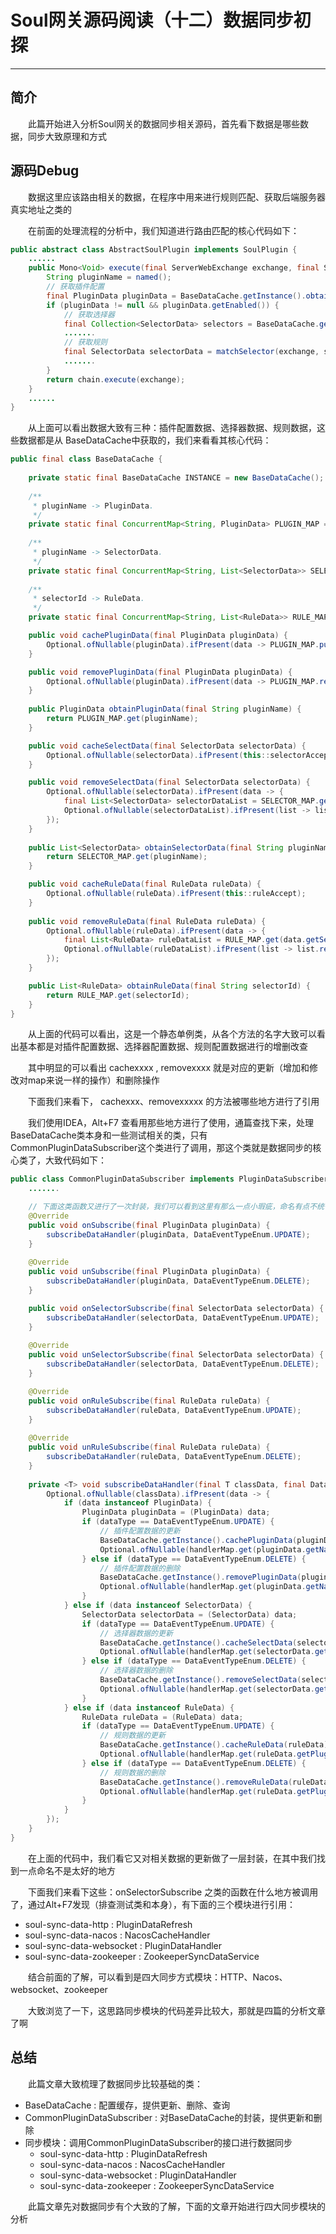 # Soul网关源码阅读（十二）数据同步初探
***
## 简介
&ensp;&ensp;&ensp;&ensp;此篇开始进入分析Soul网关的数据同步相关源码，首先看下数据是哪些数据，同步大致原理和方式

## 源码Debug
&ensp;&ensp;&ensp;&ensp;数据这里应该路由相关的数据，在程序中用来进行规则匹配、获取后端服务器真实地址之类的

&ensp;&ensp;&ensp;&ensp;在前面的处理流程的分析中，我们知道进行路由匹配的核心代码如下：

```java
public abstract class AbstractSoulPlugin implements SoulPlugin {
    ......
    public Mono<Void> execute(final ServerWebExchange exchange, final SoulPluginChain chain) {
        String pluginName = named();
        // 获取插件配置
        final PluginData pluginData = BaseDataCache.getInstance().obtainPluginData(pluginName);
        if (pluginData != null && pluginData.getEnabled()) {
            // 获取选择器
            final Collection<SelectorData> selectors = BaseDataCache.getInstance().obtainSelectorData(pluginName);
            .......
            // 获取规则
            final SelectorData selectorData = matchSelector(exchange, selectors);
            .......
        }
        return chain.execute(exchange);
    }
    ......
}
```

&ensp;&ensp;&ensp;&ensp;从上面可以看出数据大致有三种：插件配置数据、选择器数据、规则数据，这些数据都是从 BaseDataCache中获取的，我们来看看其核心代码：

```java
public final class BaseDataCache {
    
    private static final BaseDataCache INSTANCE = new BaseDataCache();
    
    /**
     * pluginName -> PluginData.
     */
    private static final ConcurrentMap<String, PluginData> PLUGIN_MAP = Maps.newConcurrentMap();
    
    /**
     * pluginName -> SelectorData.
     */
    private static final ConcurrentMap<String, List<SelectorData>> SELECTOR_MAP = Maps.newConcurrentMap();
    
    /**
     * selectorId -> RuleData.
     */
    private static final ConcurrentMap<String, List<RuleData>> RULE_MAP = Maps.newConcurrentMap();

    public void cachePluginData(final PluginData pluginData) {
        Optional.ofNullable(pluginData).ifPresent(data -> PLUGIN_MAP.put(data.getName(), data));
    }

    public void removePluginData(final PluginData pluginData) {
        Optional.ofNullable(pluginData).ifPresent(data -> PLUGIN_MAP.remove(data.getName()));
    }
    
    public PluginData obtainPluginData(final String pluginName) {
        return PLUGIN_MAP.get(pluginName);
    }

    public void cacheSelectData(final SelectorData selectorData) {
        Optional.ofNullable(selectorData).ifPresent(this::selectorAccept);
    }

    public void removeSelectData(final SelectorData selectorData) {
        Optional.ofNullable(selectorData).ifPresent(data -> {
            final List<SelectorData> selectorDataList = SELECTOR_MAP.get(data.getPluginName());
            Optional.ofNullable(selectorDataList).ifPresent(list -> list.removeIf(e -> e.getId().equals(data.getId())));
        });
    }
    
    public List<SelectorData> obtainSelectorData(final String pluginName) {
        return SELECTOR_MAP.get(pluginName);
    }

    public void cacheRuleData(final RuleData ruleData) {
        Optional.ofNullable(ruleData).ifPresent(this::ruleAccept);
    }
    
    public void removeRuleData(final RuleData ruleData) {
        Optional.ofNullable(ruleData).ifPresent(data -> {
            final List<RuleData> ruleDataList = RULE_MAP.get(data.getSelectorId());
            Optional.ofNullable(ruleDataList).ifPresent(list -> list.removeIf(rule -> rule.getId().equals(data.getId())));
        });
    }

    public List<RuleData> obtainRuleData(final String selectorId) {
        return RULE_MAP.get(selectorId);
    }
}
```

&ensp;&ensp;&ensp;&ensp;从上面的代码可以看出，这是一个静态单例类，从各个方法的名字大致可以看出基本都是对插件配置数据、选择器配置数据、规则配置数据进行的增删改查

&ensp;&ensp;&ensp;&ensp;其中明显的可以看出 cachexxxx , removexxxx 就是对应的更新（增加和修改对map来说一样的操作）和删除操作

&ensp;&ensp;&ensp;&ensp;下面我们来看下， cachexxx、removexxxxx 的方法被哪些地方进行了引用

&ensp;&ensp;&ensp;&ensp;我们使用IDEA，Alt+F7 查看用那些地方进行了使用，通篇查找下来，处理 BaseDataCache类本身和一些测试相关的类，只有CommonPluginDataSubscriber这个类进行了调用，那这个类就是数据同步的核心类了，大致代码如下：

```java
public class CommonPluginDataSubscriber implements PluginDataSubscriber {
    .......

    // 下面这类函数又进行了一次封装，我们可以看到这里有那么一点小瑕疵，命名有点不统一；onSubscribe这个函数取的不是太好，不能见名识意，有点宽泛了
    @Override
    public void onSubscribe(final PluginData pluginData) {
        subscribeDataHandler(pluginData, DataEventTypeEnum.UPDATE);
    }
    
    @Override
    public void unSubscribe(final PluginData pluginData) {
        subscribeDataHandler(pluginData, DataEventTypeEnum.DELETE);
    }

    public void onSelectorSubscribe(final SelectorData selectorData) {
        subscribeDataHandler(selectorData, DataEventTypeEnum.UPDATE);
    }
    
    @Override
    public void unSelectorSubscribe(final SelectorData selectorData) {
        subscribeDataHandler(selectorData, DataEventTypeEnum.DELETE);
    }

    @Override
    public void onRuleSubscribe(final RuleData ruleData) {
        subscribeDataHandler(ruleData, DataEventTypeEnum.UPDATE);
    }
    
    @Override
    public void unRuleSubscribe(final RuleData ruleData) {
        subscribeDataHandler(ruleData, DataEventTypeEnum.DELETE);
    }
    
    private <T> void subscribeDataHandler(final T classData, final DataEventTypeEnum dataType) {
        Optional.ofNullable(classData).ifPresent(data -> {
            if (data instanceof PluginData) {
                PluginData pluginData = (PluginData) data;
                if (dataType == DataEventTypeEnum.UPDATE) {
                    // 插件配置数据的更新
                    BaseDataCache.getInstance().cachePluginData(pluginData);
                    Optional.ofNullable(handlerMap.get(pluginData.getName())).ifPresent(handler -> handler.handlerPlugin(pluginData));
                } else if (dataType == DataEventTypeEnum.DELETE) {
                    // 插件配置数据的删除
                    BaseDataCache.getInstance().removePluginData(pluginData);
                    Optional.ofNullable(handlerMap.get(pluginData.getName())).ifPresent(handler -> handler.removePlugin(pluginData));
                }
            } else if (data instanceof SelectorData) {
                SelectorData selectorData = (SelectorData) data;
                if (dataType == DataEventTypeEnum.UPDATE) {
                    // 选择器数据的更新
                    BaseDataCache.getInstance().cacheSelectData(selectorData);
                    Optional.ofNullable(handlerMap.get(selectorData.getPluginName())).ifPresent(handler -> handler.handlerSelector(selectorData));
                } else if (dataType == DataEventTypeEnum.DELETE) {
                    // 选择器数据的删除
                    BaseDataCache.getInstance().removeSelectData(selectorData);
                    Optional.ofNullable(handlerMap.get(selectorData.getPluginName())).ifPresent(handler -> handler.removeSelector(selectorData));
                }
            } else if (data instanceof RuleData) {
                RuleData ruleData = (RuleData) data;
                if (dataType == DataEventTypeEnum.UPDATE) {
                    // 规则数据的更新
                    BaseDataCache.getInstance().cacheRuleData(ruleData);
                    Optional.ofNullable(handlerMap.get(ruleData.getPluginName())).ifPresent(handler -> handler.handlerRule(ruleData));
                } else if (dataType == DataEventTypeEnum.DELETE) {
                    // 规则数据的删除
                    BaseDataCache.getInstance().removeRuleData(ruleData);
                    Optional.ofNullable(handlerMap.get(ruleData.getPluginName())).ifPresent(handler -> handler.removeRule(ruleData));
                }
            }
        });
    }
}
```

&ensp;&ensp;&ensp;&ensp;在上面的代码中，我们看它又对相关数据的更新做了一层封装，在其中我们找到一点命名不是太好的地方

&ensp;&ensp;&ensp;&ensp;下面我们来看下这些：onSelectorSubscribe 之类的函数在什么地方被调用了，通过Alt+F7发现（排查测试类和本身），有下面的三个模块进行引用：

- soul-sync-data-http : PluginDataRefresh
- soul-sync-data-nacos : NacosCacheHandler
- soul-sync-data-websocket : PluginDataHandler
- soul-sync-data-zookeeper : ZookeeperSyncDataService

&ensp;&ensp;&ensp;&ensp;结合前面的了解，可以看到是四大同步方式模块：HTTP、Nacos、websocket、zookeeper

&ensp;&ensp;&ensp;&ensp;大致浏览了一下，这思路同步模块的代码差异比较大，那就是四篇的分析文章了啊

## 总结
&ensp;&ensp;&ensp;&ensp;此篇文章大致梳理了数据同步比较基础的类：

- BaseDataCache : 配置缓存，提供更新、删除、查询
- CommonPluginDataSubscriber : 对BaseDataCache的封装，提供更新和删除
- 同步模块：调用CommonPluginDataSubscriber的接口进行数据同步
    - soul-sync-data-http : PluginDataRefresh
    - soul-sync-data-nacos : NacosCacheHandler
    - soul-sync-data-websocket : PluginDataHandler
    - soul-sync-data-zookeeper : ZookeeperSyncDataService

&ensp;&ensp;&ensp;&ensp;此篇文章先对数据同步有个大致的了解，下面的文章开始进行四大同步模块的分析